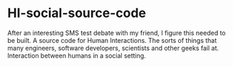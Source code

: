 HI-social-source-code
=====================

After an interesting SMS test debate with my friend, I figure this needed to be built. A source code for Human Interactions. The sorts of things that many engineers, software developers, scientists and other geeks fail at. Interaction between humans in a social setting.
